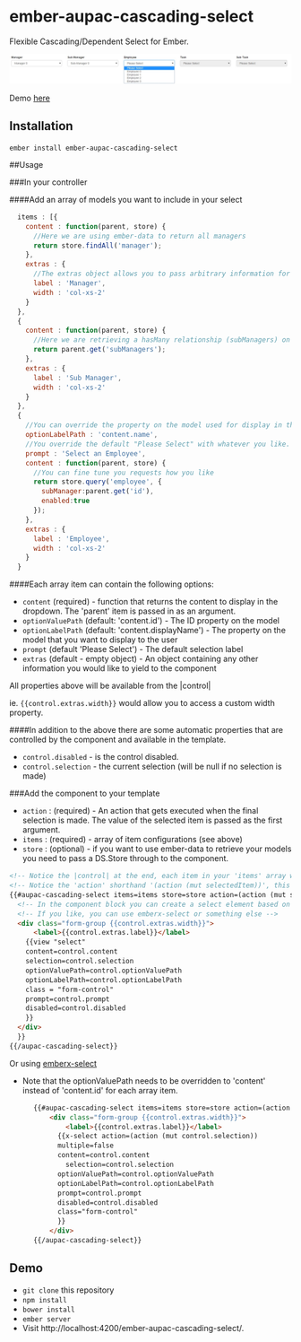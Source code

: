 # ember-aupac-cascading-select

Flexible Cascading/Dependent Select for Ember.

![alt tag](https://github.com/aupac/ember-aupac-cascading-select/blob/master/example.jpg)

Demo [here](http://aupac.github.io/ember-aupac-cascading-select/)

## Installation

```
ember install ember-aupac-cascading-select
```

##Usage

###In your controller

####Add an array of models you want to include in your select
```javascript
  items : [{
    content : function(parent, store) {
      //Here we are using ember-data to return all managers
      return store.findAll('manager');
    },
    extras : {
      //The extras object allows you to pass arbitrary information for use in the template
      label : 'Manager',
      width : 'col-xs-2'
    }
  },
  {
    content : function(parent, store) {
      //Here we are retrieving a hasMany relationship (subManagers) on a manager (see above) and populating the select with them. 
      return parent.get('subManagers');
    },
    extras : {
      label : 'Sub Manager',
      width : 'col-xs-2'
    }
  },
  {
    //You can override the property on the model used for display in the select, the default is `content.displayName`
    optionLabelPath : 'content.name',
    //You override the default "Please Select" with whatever you like.
    prompt : 'Select an Employee',
    content : function(parent, store) {
      //You can fine tune you requests how you like 
      return store.query('employee', {
        subManager:parent.get('id'),
        enabled:true
      });
    },
    extras : {
      label : 'Employee',
      width : 'col-xs-2'
    }
  }
```

####Each array item can contain the following options:

-    `content` (required) - function that returns the content to display in the dropdown.  The 'parent' item is passed in as an argument.
-    `optionValuePath` (default: 'content.id') - The ID property on the model
-    `optionLabelPath` (default: 'content.displayName') - The property on the model that you want to display to the user
-    `prompt` (default 'Please Select') - The default selection label
-    `extras` (default - empty object) - An object containing any other information you would like to yield to the component


All properties above will be available from the |control|

ie. `{{control.extras.width}}` would allow you to access a custom width property.

####In addition to the above there are some automatic properties that are controlled by the component and available in the template.

- `control.disabled` - is the control disabled.
- `control.selection` - the current selection (will be null if no selection is made)

###Add the component to your template


- `action`  : (required) - An action that gets executed when the final selection is made.  The value of the selected item is passed as the first argument.
- `items` : (required) - array of item configurations (see above)
- `store` : (optional) - if you want to use ember-data to retrieve your models you need to pass a DS.Store through to the component.

```html
<!-- Notice the |control| at the end, each item in your 'items' array will be passed to this variable -->
<!-- Notice the 'action' shorthand '(action (mut selectedItem))', this basically sets up an action to set the selectedItem property without actually needing the action on the controller -->
{{#aupac-cascading-select items=items store=store action=(action (mut selectedItem)) as |control|}}
  <!-- In the component block you can create a select element based on your control, here I am using the soon to be removed Ember.Select in Ember2.0.-->
  <!-- If you like, you can use emberx-select or something else -->
  <div class="form-group {{control.extras.width}}">
      <label>{{control.extras.label}}</label>
    {{view "select"
    content=control.content
    selection=control.selection
    optionValuePath=control.optionValuePath
    optionLabelPath=control.optionLabelPath
    class = "form-control"
    prompt=control.prompt
    disabled=control.disabled
    }}
  </div>
  }}
{{/aupac-cascading-select}}
``` 

Or using [emberx-select](https://github.com/thefrontside/emberx-select)

* Note that the optionValuePath needs to be overridden to 'content' instead of 'content.id' for each array item.

```html
      {{#aupac-cascading-select items=items store=store action=(action (mut selectedItem)) as |control|}}
          <div class="form-group {{control.extras.width}}">
              <label>{{control.extras.label}}</label>
            {{x-select action=(action (mut control.selection))
            multiple=false
            content=control.content
              selection=control.selection
            optionValuePath=control.optionValuePath
            optionLabelPath=control.optionLabelPath
            prompt=control.prompt
            disabled=control.disabled
            class="form-control"
            }}
          </div>
      {{/aupac-cascading-select}}
```

## Demo

* `git clone` this repository
* `npm install`
* `bower install`
* `ember server`
* Visit http://localhost:4200/ember-aupac-cascading-select/.
